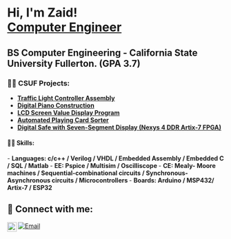<h1>Hi, I'm Zaid! <br/><a href="https://github.com/zaidfrayeh">Computer Engineer</a>
<h2> BS Computer Engineering - California State University Fullerton. (GPA 3.7)  
<h3>👨‍💻 CSUF Projects:</h3>

- <b>	[Traffic Light Controller Assembly](https://github.com/zaidfrayeh/Traffic-Light-Controller)  </b>
- <b>	[Digital Piano Construction](https://github.com/zaidfrayeh/-Digital-Piano-Construction-) </b>
- <b>	[LCD Screen Value Display Program](https://github.com/zaidfrayeh/-LCD-Screen-Value-Display-Program) </b>
- <b>	[Automated Playing Card Sorter](https://github.com/zaidfrayeh/-Automated-Playing-Card-Sorter) </b>
- <b>	[Digital Safe with Seven-Segment Display (Nexys 4 DDR Artix-7 FPGA)](https://github.com/zaidfrayeh/-Digital-Safe-with-Seven-Segment-Display-Nexys-4-DDR-Artix-7-FPGA) </b>
<h4>👨‍💻 Skills:</h4>
- <b> Languages: c/c++ / Verilog / VHDL / Embedded Assembly / Embedded C / SQL / Matlab </b>
- <b> EE: Pspice / Multisim / Oscilliscope </b>
- <b> CE: Mealy- Moore machines / Sequential-combinational circuits / Synchronous-Asynchronous circuits / Microcontrollers </b>
- <b> Boards: Arduino / MSP432/ Artix-7 / ESP32 </b>



<h2> 🤳 Connect with me:</h2>


[<img align="left" alt="zaidfrayeh | LinkedIn" width="22px" src="https://cdn.jsdelivr.net/npm/simple-icons@v3/icons/linkedin.svg" />][linkedin]
 <a href="mailto:zaidfrayeh@live.com"><img src="https://img.icons8.com/ios-glyphs/30/000000/email.png" alt="Email"/></a>




[linkedin]: https://linkedin.com/in/zaidfrayeh




